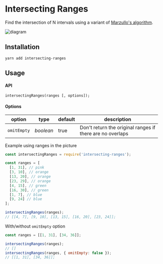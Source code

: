 # Intersecting Ranges

Find the intersection of N intervals using a variant of [Marzullo's algorithm](https://en.wikipedia.org/wiki/Marzullo%27s_algorithm).

![diagram](https://i.imgur.com/IqhI22a.png)

## Installation

```
yarn add intersecting-ranges
```

## Usage

#### API

```
intersectingRanges(ranges [, options]);
```

#### Options

| option      | type      | default | description                                               |
| ----------- | --------- | ------- | --------------------------------------------------------- |
| `omitEmpty` | _boolean_ | true    | Don't return the original ranges if there are no overlaps |

Example using ranges in the picture

```js
const intersectingRanges = require('intersecting-ranges');

const ranges = [
  [1, 31], // pink
  [3, 10], // orange
  [13, 20], // orange
  [23, 29], // orange
  [4, 15], // green
  [16, 30], // green
  [1, 7], // blue
  [9, 24] // blue
];

intersectingRanges(ranges);
// [[4, 7], [9, 10], [13, 15], [16, 20], [23, 24]];
```

With/without `omitEmpty` option

```js
const ranges = [[1, 31], [34, 36]];

intersectingRanges(ranges);
// []
intersectingRanges(ranges, { omitEmpty: false });
// [[1, 31], [34, 36]];
```
